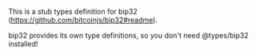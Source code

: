This is a stub types definition for bip32 (https://github.com/bitcoinjs/bip32#readme).

bip32 provides its own type definitions, so you don't need @types/bip32 installed!